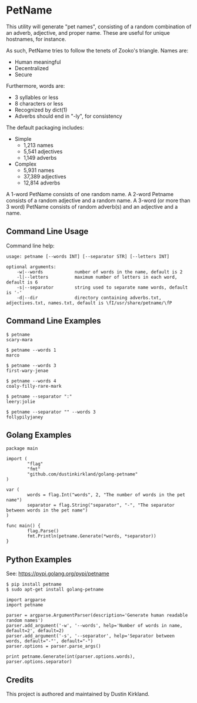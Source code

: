 # PetName

This utility will generate "pet names", consisting of a random combination of an adverb, adjective, and proper name.  These are useful for unique hostnames, for instance.

As such, PetName tries to follow the tenets of Zooko's triangle.  Names are:

 - Human meaningful
 - Decentralized
 - Secure

Furthermore, words are:

 - 3 syllables or less
 - 8 characters or less
 - Recognized by dict(1)
 - Adverbs should end in "-ly", for consistency


The default packaging includes:

 - Simple
   - 1,213 names
   - 5,541 adjectives
   - 1,149 adverbs
 - Complex
   - 5,931 names
   - 37,389 adjectives
   - 12,814 adverbs

A 1-word PetName consists of one random name.  A 2-word Petname consists of a random adjective and a random name.  A 3-word (or more than 3 word) PetName consists of random adverb(s) and an adjective and a name.

## Command Line Usage

Command line help:

    usage: petname [--words INT] [--separator STR] [--letters INT]

    optional arguments:
        -w|--words            number of words in the name, default is 2
        -l|--letters          maximum number of letters in each word, default is 6
        -s|--separator        string used to separate name words, default is '-'
        -d|--dir              directory containing adverbs.txt, adjectives.txt, names.txt, default is \fI/usr/share/petname/\fP

## Command Line Examples

    $ petname
    scary-mara

    $ petname --words 1
    marco

    $ petname --words 3
    first-wary-jenae

    $ petname --words 4
    coaly-filly-rare-mark

    $ petname --separator ":"
    leery:jolie

    $ petname --separator "" --words 3
    follypilyjaney

## Golang Examples
```golang
package main

import (
        "flag"
        "fmt"
        "github.com/dustinkirkland/golang-petname"
)

var (
        words = flag.Int("words", 2, "The number of words in the pet name")
        separator = flag.String("separator", "-", "The separator between words in the pet name")
)

func main() {
        flag.Parse()
        fmt.Println(petname.Generate(*words, *separator))
}
```

## Python Examples

See: https://pypi.golang.org/pypi/petname

    $ pip install petname
    $ sudo apt-get install golang-petname

```golang
import argparse
import petname

parser = argparse.ArgumentParser(description='Generate human readable random names')
parser.add_argument('-w', '--words', help='Number of words in name, default=2', default=2)
parser.add_argument('-s', '--separator', help='Separator between words, default="-"', default="-")
parser.options = parser.parse_args()

print petname.Generate(int(parser.options.words), parser.options.separator)
```

## Credits

This project is authored and maintained by Dustin Kirkland.

